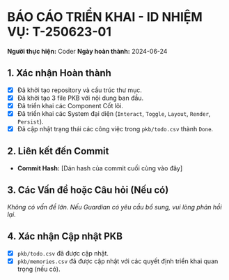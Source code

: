 # BÁO CÁO TRIỂN KHAI - ID NHIỆM VỤ: T-250623-01

**Người thực hiện:** Coder
**Ngày hoàn thành:** 2024-06-24

## 1. Xác nhận Hoàn thành
- [x] Đã khởi tạo repository và cấu trúc thư mục.
- [x] Đã khởi tạo 3 file PKB với nội dung ban đầu.
- [x] Đã triển khai các Component Cốt lõi.
- [x] Đã triển khai các System đại diện (`Interact`, `Toggle`, `Layout`, `Render`, `Persist`).
- [x] Đã cập nhật trạng thái các công việc trong `pkb/todo.csv` thành `Done`.

## 2. Liên kết đến Commit
- **Commit Hash:** [Dán hash của commit cuối cùng vào đây]

## 3. Các Vấn đề hoặc Câu hỏi (Nếu có)
*Không có vấn đề lớn. Nếu Guardian có yêu cầu bổ sung, vui lòng phản hồi lại.*

## 4. Xác nhận Cập nhật PKB
- [x] `pkb/todo.csv` đã được cập nhật.
- [x] `pkb/memories.csv` đã được cập nhật với các quyết định triển khai quan trọng (nếu có). 
